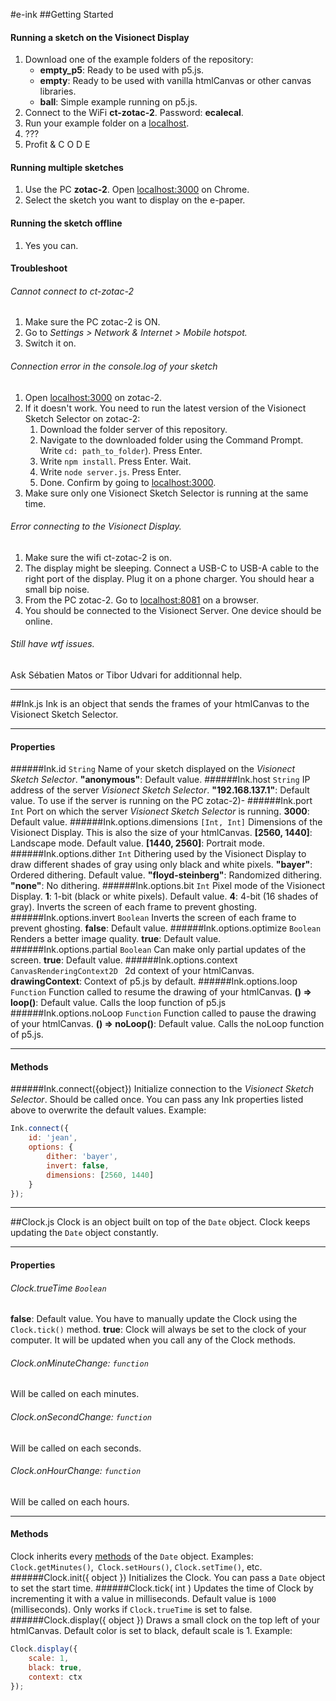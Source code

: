 #e-ink
##Getting Started
#### Running a sketch on the Visionect Display
1. Download one of the example folders of the repository:
	- **empty_p5**: Ready to be used with p5.js.
	- **empty**: Ready to be used with vanilla htmlCanvas or other canvas libraries.
	- **ball**: Simple example running on p5.js.
2. Connect to the WiFi **ct-zotac-2**. Password: **ecalecal**.
3. Run your example folder on a [localhost](https://flaviocopes.com/local-web-server/ "localhost").
4. ???
5. Profit & C O D E

#### Running multiple sketches
1. Use the PC **zotac-2**. Open [localhost:3000](http://localhost:3000) on Chrome.
2. Select the sketch you want to display on the e-paper.

#### Running the sketch offline
1. Yes you can.

#### Troubleshoot
###### Cannot connect to ct-zotac-2
1. Make sure the PC zotac-2 is ON.
2. Go to *Settings  > Network & Internet > Mobile hotspot.*
3. Switch it on.

###### Connection error in the console.log of your sketch
1. Open [localhost:3000](http://localhost:3000 "localhost:3000") on zotac-2.
2. If it doesn't work. You need to run the latest version of the Visionect Sketch Selector on zotac-2:
	1. Download the folder server of this repository.
	2. Navigate to the downloaded folder using the Command Prompt. Write `cd: path_to_folder`). Press Enter.
	3. Write `npm install`. Press Enter. Wait.
	4. Write `node server.js`. Press Enter.
	5. Done. Confirm by going to [localhost:3000](http://localhost:3000 "localhost:3000").
3. Make sure only one Visionect Sketch Selector is running at the same time.

###### Error connecting to the Visionect Display.
1. Make sure the wifi ct-zotac-2 is on.
2. The display might be sleeping. Connect a USB-C to USB-A cable to the right port of the display. Plug it on a phone charger. You should hear a small bip noise.
3. From the PC zotac-2. Go to [localhost:8081](http://localhost:8081) on a browser.
4. You should be connected to the Visionect Server. One device should be online.

###### Still have wtf issues.
Ask Sébatien Matos or Tibor Udvari for additionnal help.


------------


##Ink.js
Ink is an object that sends the frames of your htmlCanvas to the Visionect Sketch Selector.


------------


#### Properties
######Ink.id `String`
Name of your sketch displayed on the *Visionect Sketch Selector*.
**"anonymous"**: Default value.
######Ink.host `String`
IP address of the server *Visionect Sketch Selector*.
**"192.168.137.1"**: Default value. To use if the server is running on the PC zotac-2)-
######Ink.port `Int`
Port on which the server *Visionect Sketch Selector* is running.
**3000**: Default value.
######Ink.options.dimensions `[Int, Int]`
Dimensions of the Visionect Display. This is also the size of your htmlCanvas.
**[2560, 1440]**: Landscape mode. Default value.
**[1440, 2560]**: Portrait mode.
######Ink.options.dither `Int`
Dithering used by the Visionect Display to draw different shades of gray using only black and white pixels.
**"bayer"**: Ordered dithering. Default value.
**"floyd-steinberg"**: Randomized dithering.
**"none"**: No dithering.
######Ink.options.bit `Int`
Pixel mode of the Visionect Display.
**1**: 1-bit (black or white pixels). Default value.
 **4**: 4-bit (16 shades of gray). Inverts the screen of each frame to prevent ghosting.
######Ink.options.invert `Boolean`
Inverts the screen of each frame to prevent ghosting.
**false**: Default value.
######Ink.options.optimize `Boolean`
Renders a better image quality.
**true**: Default value.
######Ink.options.partial `Boolean`
Can make only partial updates of the screen.
**true**: Default value.
######Ink.options.context `CanvasRenderingContext2D `
2d context of your htmlCanvas.
**drawingContext**: Context of p5.js by default.
######Ink.options.loop `Function`
Function called to resume the drawing of your htmlCanvas.
**() => loop()**: Default value. Calls the loop function of p5.js
######Ink.options.noLoop `Function`
Function called to pause the drawing of your htmlCanvas.
**() => noLoop()**: Default value. Calls the noLoop function of p5.js.


------------


#### Methods
######Ink.connect({object})
Initialize connection to the *Visionect Sketch Selector*. Should be called once. You can pass any Ink properties listed above to overwrite the default values. Example:
```javascript
Ink.connect({
	id: 'jean',
	options: {
        dither: 'bayer',
        invert: false,
        dimensions: [2560, 1440]
	}
});
```

------------


##Clock.js
Clock is an object built on top of the `Date` object. Clock keeps updating the `Date` object constantly.


------------


#### Properties
###### Clock.trueTime `Boolean`
**false**: Default value. You have to manually update the Clock using the `Clock.tick()` method.
**true**: Clock will always be set to the clock of your computer. It will be updated when you call any of the Clock methods.
###### Clock.onMinuteChange: `function`
Will be called on each minutes.
###### Clock.onSecondChange: `function`
Will be called on each seconds.
###### Clock.onHourChange: `function`
Will be called on each hours.


------------


#### Methods
Clock inherits every [methods](https://developer.mozilla.org/en-US/docs/Web/JavaScript/Reference/Global_Objects/Date "methods") of the `Date` object.
Examples: `Clock.getMinutes()`,` Clock.setHours()`, `Clock.setTime()`, etc.
######Clock.init({ object })
Initializes the Clock. You can pass a `Date` object to set the start time.
######Clock.tick( int )
Updates the time of Clock by incrementing it with a value in milliseconds.
Default value is `1000` (milliseconds). Only works if `Clock.trueTime` is set to false.
######Clock.display({ object })
Draws a small clock on the top left of your htmlCanvas. Default color is set to black, default scale is 1. Example:
```javascript
Clock.display({
	scale: 1,
	black: true,
	context: ctx
});
```